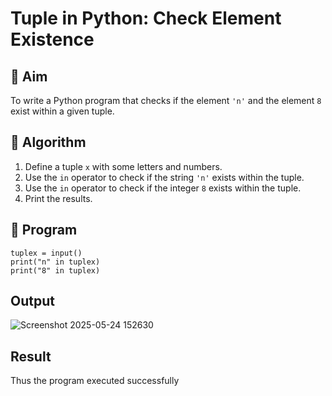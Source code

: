 # Tuple in Python: Check Element Existence

## 🎯 Aim
To write a Python program that checks if the element `'n'` and the element `8` exist within a given tuple.

## 🧠 Algorithm
1. Define a tuple `x` with some letters and numbers.
2. Use the `in` operator to check if the string `'n'` exists within the tuple.
3. Use the `in` operator to check if the integer `8` exists within the tuple.
4. Print the results.

## 🧾 Program
```
tuplex = input()
print("n" in tuplex)
print("8" in tuplex)
```

## Output
![Screenshot 2025-05-24 152630](https://github.com/user-attachments/assets/db64e0b2-e65a-45ec-b56c-cc774134b1bd)

## Result
Thus the program executed successfully
